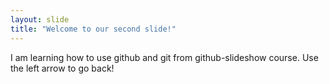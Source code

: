 ```yaml
---
layout: slide
title: "Welcome to our second slide!"
---
```

I am learning how to use github and git from github-slideshow course.
Use the left arrow to go back!
